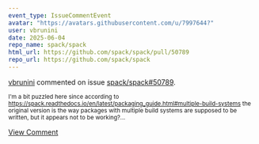 ```yaml
---
event_type: IssueCommentEvent
avatar: "https://avatars.githubusercontent.com/u/7997644?"
user: vbrunini
date: 2025-06-04
repo_name: spack/spack
html_url: https://github.com/spack/spack/pull/50789
repo_url: https://github.com/spack/spack
---
```


<a href='https://github.com/vbrunini' target='_blank'>vbrunini</a> commented on issue <a href='https://github.com/spack/spack/pull/50789' target='_blank'>spack/spack#50789</a>.

<small>I'm a bit puzzled here since according to https://spack.readthedocs.io/en/latest/packaging_guide.html#multiple-build-systems the original version is the way packages with multiple build systems are supposed to be written, but it appears not to be working?...</small>

<a href='https://github.com/spack/spack/pull/50789' target='_blank'>View Comment</a>